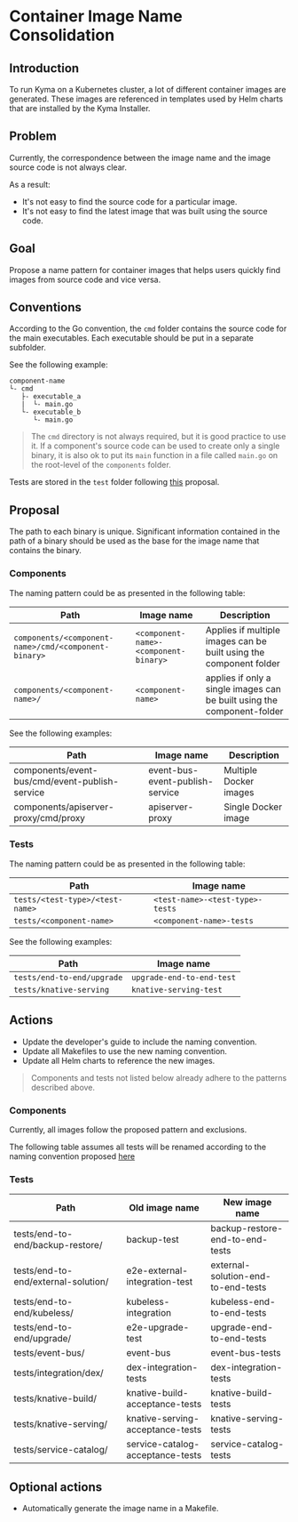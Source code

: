 # Container Image Name Consolidation

## Introduction
To run Kyma on a Kubernetes cluster, a lot of different container images are generated. These images are referenced in templates used by Helm charts that are installed by the Kyma Installer.

## Problem
Currently, the correspondence between the image name and the image source code is not always clear.

As a result:
- It's not easy to find the source code for a particular image.
- It's not easy to find the latest image that was built using the source code.

## Goal

Propose a name pattern for container images that helps users quickly find images from source code and vice versa.

## Conventions
According to the Go convention, the `cmd` folder contains the source code for the main executables. Each executable should be put in a separate subfolder.

See the following example:
```shell
component-name
└- cmd
   ├- executable_a
   |  └- main.go
   └- executable_b
      └- main.go
```

> The `cmd` directory is not always required, but it is good practice to use it. If a component's source code can be used to create only a single binary, it is also ok to put its `main` function in a file called `main.go` on the root-level of the `components` folder.

Tests are stored in the `test` folder following [this](https://github.com/kyma-project/community/blob/master/collaboration/sig-core/proposals/test-folder-consolidation.md) proposal.

## Proposal

The path to each binary is unique. Significant information contained in the path of a binary should be used as the base for the image name that contains the binary.

### Components

The naming pattern could be as presented in the following table: 

| Path | Image name | Description |
| ---- | ---------- | ---- |
| `components/<component-name>/cmd/<component-binary>` | `<component-name>-<component-binary>` | Applies if multiple images can be built using the component folder |
| `components/<component-name>/` | `<component-name>` | applies if only a single images can be built using the component-folder |

See the following examples:

| Path | Image name | Description |
| ---- | ---------- | ---- |
| components/event-bus/cmd/event-publish-service | event-bus-event-publish-service | Multiple Docker images |
| components/apiserver-proxy/cmd/proxy | apiserver-proxy | Single Docker image |

### Tests

The naming pattern could be as presented in the following table:
 
| Path | Image name |
| ---- | ---------- |
| `tests/<test-type>/<test-name>` | `<test-name>-<test-type>-tests` |
| `tests/<component-name>` | `<component-name>-tests` |

See the following examples:

| Path | Image name |
| ---- | ---------- |
| `tests/end-to-end/upgrade` | `upgrade-end-to-end-test` |
| `tests/knative-serving` | `knative-serving-test` |


## Actions

- Update the developer's guide to include the naming convention.
- Update all Makefiles to use the new naming convention.
- Update all Helm charts to reference the new images.

> Components and tests not listed below already adhere to the patterns described above.

### Components
Currently, all images follow the proposed pattern and exclusions.

The following table assumes all tests will be renamed according to the naming convention proposed [here](https://github.com/kyma-project/community/blob/master/collaboration/sig-core/proposals/test-folder-consolidation.md)

### Tests
| Path | Old image name | New image name |
| ---- | -------------- | -------------- |
| tests/end-to-end/backup-restore/ | backup-test | backup-restore-end-to-end-tests |
| tests/end-to-end/external-solution/ | e2e-external-integration-test | external-solution-end-to-end-tests |
| tests/end-to-end/kubeless/ | kubeless-integration | kubeless-end-to-end-tests |
| tests/end-to-end/upgrade/ | e2e-upgrade-test | upgrade-end-to-end-tests |
| tests/event-bus/ | event-bus | event-bus-tests |
| tests/integration/dex/ | dex-integration-tests | dex-integration-tests |
| tests/knative-build/ | knative-build-acceptance-tests | knative-build-tests |
| tests/knative-serving/ | knative-serving-acceptance-tests | knative-serving-tests |
| tests/service-catalog/ | service-catalog-acceptance-tests | service-catalog-tests |


## Optional actions

- Automatically generate the image name in a Makefile.
